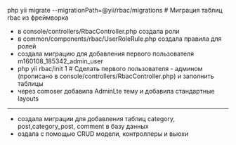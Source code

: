  php yii migrate --migrationPath=@yii/rbac/migrations  # Миграция таблиц rbac из фреймворка
- в console/controllers/RbacController.php создала роли
- в common/components/rbac/UserRoleRule.php создала правила для ролей
- создала миграцию для добавления первого пользователя m160108_185342_admin_user
- php yii rbac/init 1    # Сделать первого пользователя - админом (прописано в console/controllers/RbacController.php) и заполнить таблицы
- через comoser добавила AdminLte тему и добавила стандартные layouts
_______________________________________________________________________________
- создала миграции для добавления таблиц category, post,category_post, comment в базу данных
- оздала с помощью CRUD модели, контроллеры и вьюхи
